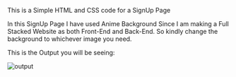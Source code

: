 This is a Simple HTML and CSS code for a SignUp Page

In this SignUp Page I have used Anime Background Since I am making a Full Stacked Website as both Front-End and Back-End. So kindly change the background to whichever image you need.

This is the Output you will be seeing: 

![output](https://user-images.githubusercontent.com/123367820/218293378-552d51c4-a679-4919-a159-20cba31e36ef.jpg)
